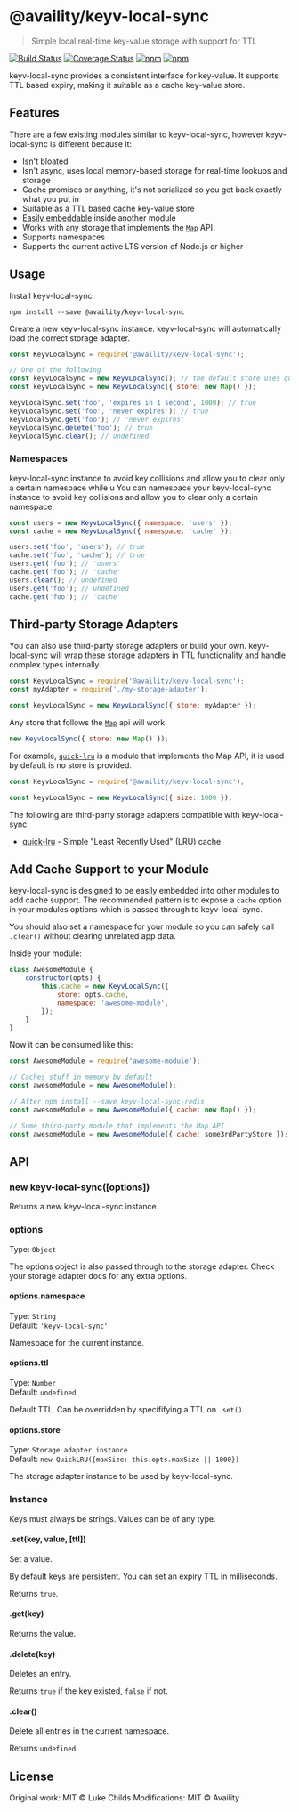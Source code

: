 # @availity/keyv-local-sync

> Simple local real-time key-value storage with support for TTL

[![Build Status](https://travis-ci.org/availity/keyv-local-sync.svg?branch=master)](https://travis-ci.org/availity/keyv-local-sync)
[![Coverage Status](https://coveralls.io/repos/github/availity/keyv-local-sync/badge.svg?branch=master)](https://coveralls.io/github/availity/keyv-local-sync?branch=master)
[![npm](https://img.shields.io/npm/dm/keyv-local-sync.svg)](https://www.npmjs.com/package/keyv-local-sync)
[![npm](https://img.shields.io/npm/v/keyv-local-sync.svg)](https://www.npmjs.com/package/keyv-local-sync)

keyv-local-sync provides a consistent interface for key-value. It supports TTL based expiry, making it suitable as a cache key-value store.

## Features

There are a few existing modules similar to keyv-local-sync, however keyv-local-sync is different because it:

*   Isn't bloated
*   Isn't async, uses local memory-based storage for real-time lookups and storage
*   Cache promises or anything, it's not serialized so you get back exactly what you put in
*   Suitable as a TTL based cache key-value store
*   [Easily embeddable](#add-cache-support-to-your-module) inside another module
*   Works with any storage that implements the [`Map`](https://developer.mozilla.org/en-US/docs/Web/JavaScript/Reference/Global_Objects/Map) API
*   Supports namespaces
*   Supports the current active LTS version of Node.js or higher

## Usage

Install keyv-local-sync.

```
npm install --save @availity/keyv-local-sync
```

Create a new keyv-local-sync instance. keyv-local-sync will automatically load the correct storage adapter.

```js
const KeyvLocalSync = require('@availity/keyv-local-sync');

// One of the following
const keyvLocalSync = new KeyvLocalSync(); // the default store uses quick-lru
const keyvLocalSync = new KeyvLocalSync({ store: new Map() });

keyvLocalSync.set('foo', 'expires in 1 second', 1000); // true
keyvLocalSync.set('foo', 'never expires'); // true
keyvLocalSync.get('foo'); // 'never expires'
keyvLocalSync.delete('foo'); // true
keyvLocalSync.clear(); // undefined
```

### Namespaces

keyv-local-sync instance to avoid key collisions and allow you to clear only a certain namespace while u
You can namespace your keyv-local-sync instance to avoid key collisions and allow you to clear only a certain namespace.

```js
const users = new KeyvLocalSync({ namespace: 'users' });
const cache = new KeyvLocalSync({ namespace: 'cache' });

users.set('foo', 'users'); // true
cache.set('foo', 'cache'); // true
users.get('foo'); // 'users'
cache.get('foo'); // 'cache'
users.clear(); // undefined
users.get('foo'); // undefined
cache.get('foo'); // 'cache'
```

## Third-party Storage Adapters

You can also use third-party storage adapters or build your own. keyv-local-sync will wrap these storage adapters in TTL functionality and handle complex types internally.

```js
const KeyvLocalSync = require('@availity/keyv-local-sync');
const myAdapter = require('./my-storage-adapter');

const keyvLocalSync = new KeyvLocalSync({ store: myAdapter });
```

Any store that follows the [`Map`](https://developer.mozilla.org/en-US/docs/Web/JavaScript/Reference/Global_Objects/Map) api will work.

```js
new KeyvLocalSync({ store: new Map() });
```

For example, [`quick-lru`](https://github.com/sindresorhus/quick-lru) is a module that implements the Map API, it is used by default is no store is provided.

```js
const KeyvLocalSync = require('@availity/keyv-local-sync');

const keyvLocalSync = new KeyvLocalSync({ size: 1000 });
```

The following are third-party storage adapters compatible with keyv-local-sync:

*   [quick-lru](https://github.com/sindresorhus/quick-lru) - Simple "Least Recently Used" (LRU) cache

## Add Cache Support to your Module

keyv-local-sync is designed to be easily embedded into other modules to add cache support. The recommended pattern is to expose a `cache` option in your modules options which is passed through to keyv-local-sync.

You should also set a namespace for your module so you can safely call `.clear()` without clearing unrelated app data.

Inside your module:

```js
class AwesomeModule {
    constructor(opts) {
        this.cache = new KeyvLocalSync({
            store: opts.cache,
            namespace: 'awesome-module',
        });
    }
}
```

Now it can be consumed like this:

```js
const AwesomeModule = require('awesome-module');

// Caches stuff in memory by default
const awesomeModule = new AwesomeModule();

// After npm install --save keyv-local-sync-redis
const awesomeModule = new AwesomeModule({ cache: new Map() });

// Some third-party module that implements the Map API
const awesomeModule = new AwesomeModule({ cache: some3rdPartyStore });
```

## API

### new keyv-local-sync([options])

Returns a new keyv-local-sync instance.

### options

Type: `Object`

The options object is also passed through to the storage adapter. Check your storage adapter docs for any extra options.

#### options.namespace

Type: `String`<br>
Default: `'keyv-local-sync'`

Namespace for the current instance.

#### options.ttl

Type: `Number`<br>
Default: `undefined`

Default TTL. Can be overridden by specififying a TTL on `.set()`.

#### options.store

Type: `Storage adapter instance`<br>
Default: `new QuickLRU({maxSize: this.opts.maxSize || 1000})`

The storage adapter instance to be used by keyv-local-sync.

### Instance

Keys must always be strings. Values can be of any type.

#### .set(key, value, [ttl])

Set a value.

By default keys are persistent. You can set an expiry TTL in milliseconds.

Returns `true`.

#### .get(key)

Returns the value.

#### .delete(key)

Deletes an entry.

Returns `true` if the key existed, `false` if not.

#### .clear()

Delete all entries in the current namespace.

Returns `undefined`.

## License

Original work: MIT © Luke Childs
Modifications: MIT © Availity

